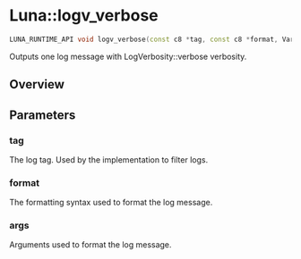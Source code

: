 # Luna::logv_verbose

```c++
LUNA_RUNTIME_API void logv_verbose(const c8 *tag, const c8 *format, VarList args)
```

Outputs one log message with LogVerbosity::verbose verbosity. 

## Overview


## Parameters
### tag
The log tag. Used by the implementation to filter logs. 

### format
The formatting syntax used to format the log message. 

### args
Arguments used to format the log message. 

